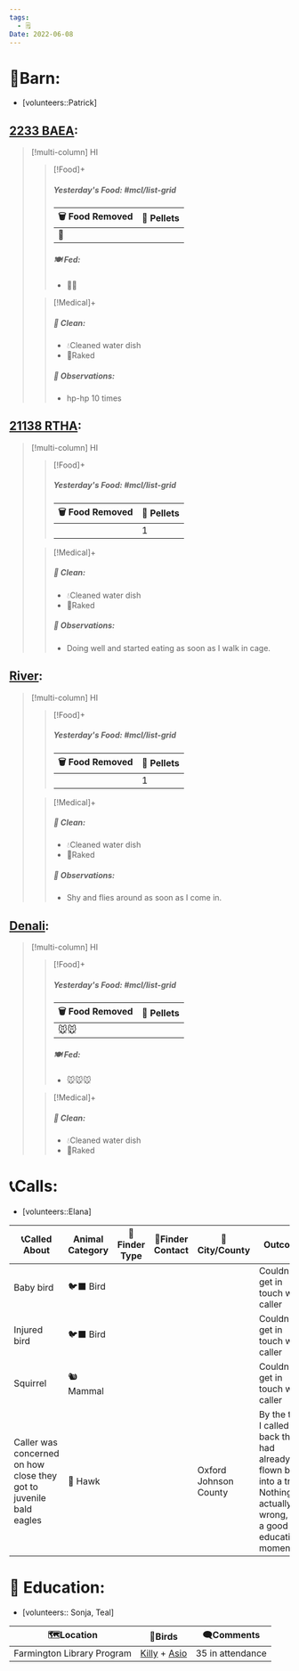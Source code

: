 ```yaml
---
tags:
  - 🗒️
Date: 2022-06-08
---
```


# 🏡Barn:
- [volunteers::Patrick]

## [2233 BAEA](../RARE%20Birds/2233%20BAEA.md):
> [!multi-column] HI
>
>> [!Food]+
>> ##### Yesterday's Food: #mcl/list-grid
>> |🗑️ Food Removed| 💩 Pellets
>> |---|---|
>>|🐀|
>>
>> ##### 🍽️ Fed:
>> - 🐀🐀
>
>> [!Medical]+
>>##### 🫧 Clean:
>> - 💧Cleaned water dish
>> - 🧹Raked
>>
>> ##### 🔭 Observations:
>> - hp-hp 10 times

## [21138 RTHA](../RARE%20Birds/21138%20RTHA.md):
> [!multi-column] HI
>
>> [!Food]+
>> ##### Yesterday's Food: #mcl/list-grid
>> |🗑️ Food Removed| 💩 Pellets
>> |---|---|
>>||1
>>
>
>> [!Medical]+
>>##### 🫧 Clean:
>> - 💧Cleaned water dish
>> - 🧹Raked
>>
>> ##### 🔭 Observations:
>> - Doing well and started eating as soon as I walk in cage.

## [River](../RARE%20Birds/Ed%20Birds/River.md):
> [!multi-column] HI
>
>> [!Food]+
>> ##### Yesterday's Food: #mcl/list-grid
>> |🗑️ Food Removed| 💩 Pellets
>> |---|---|
>>||1
>>
>
>> [!Medical]+
>>##### 🫧 Clean:
>> - 💧Cleaned water dish
>> - 🧹Raked
>>
>> ##### 🔭 Observations:
>> - Shy and flies around as soon as I come in.

## [Denali](../RARE%20Birds/Ed%20Birds/Denali.md):
> [!multi-column] HI
>
>> [!Food]+
>> ##### Yesterday's Food: #mcl/list-grid
>> |🗑️ Food Removed| 💩 Pellets
>> |---|---|
>>|🐭🐭|
>>
>> ##### 🍽️ Fed:
>> - 🐭🐭🐭
>
>> [!Medical]+
>>##### 🫧 Clean:
>> - 💧Cleaned water dish
>> - 🧹Raked

# 📞Calls:
- [volunteers::Elana]

| 📞Called About                                                     | Animal Category | 🔎Finder Type | 📱Finder Contact | 🌆City/County            | Outcome                                                                                                                   |
| ------------------------------------------------------------------ | --------------- | ------------- | ---------------- | ------------------------ | ------------------------------------------------------------------------------------------------------------------------- |
| Baby bird                                                          | 🐦‍⬛ Bird       |               |                  |                          | Couldn't get in touch with caller                                                                                         |
| Injured bird                                                       | 🐦‍⬛ Bird       |               |                  |                          | Couldn't get in touch with caller                                                                                         |
| Squirrel                                                           | 🐿️ Mammal      |               |                  |                          | Couldn't get in touch with caller                                                                                         |
| Caller was concerned on how close they got to juvenile bald eagles | 🦅 Hawk         |               |                  | Oxford<br>Johnson County | By the time I called back they had already flown back into a tree. Nothing actually wrong, but a good educational moment. |

# 🏫 Education:
- [volunteers:: Sonja, Teal]

| 🗺️Location                | 🦅Birds              | 🗨️Comments      |
| -------------------------- | -------------------- | ---------------- |
| Farmington Library Program | [Killy](../RARE%20Birds/Ed%20Birds/Killy.md) + [Asio](../RARE%20Birds/Ed%20Birds/Asio.md) | 35 in attendance |

